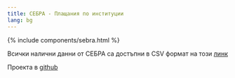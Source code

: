 ```yaml
---
title: СЕБРА - Плащания по институции
lang: bg
---
```

{% include components/sebra.html %}

Всички налични данни от СЕБРА са достъпни в CSV формат на този [линк](https://docs.google.com/spreadsheets/d/1VoB4dIH2Y2x2O-eH0ivNmBUYCcT-1NR6T5h8eWkE33Y/gviz/tq?tqx=out:csv&gid=1639699984) 

Проекта в [github](https://github.com/data-for-good-bg/sebra-scrape)